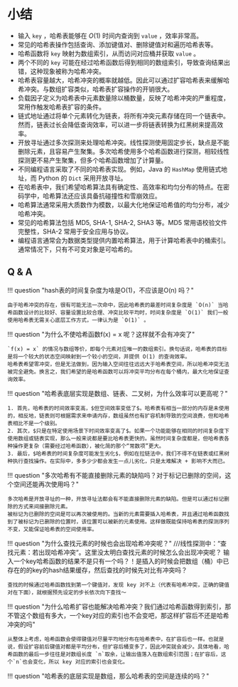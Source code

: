 # 小结

- 输入 `key` ，哈希表能够在 $O(1)$ 时间内查询到 `value` ，效率非常高。
- 常见的哈希表操作包括查询、添加键值对、删除键值对和遍历哈希表等。
- 哈希函数将 `key` 映射为数组索引，从而访问对应桶并获取 `value` 。
- 两个不同的 `key` 可能在经过哈希函数后得到相同的数组索引，导致查询结果出错，这种现象被称为哈希冲突。
- 哈希表容量越大，哈希冲突的概率就越低。因此可以通过扩容哈希表来缓解哈希冲突。与数组扩容类似，哈希表扩容操作的开销很大。
- 负载因子定义为哈希表中元素数量除以桶数量，反映了哈希冲突的严重程度，常用作触发哈希表扩容的条件。
- 链式地址通过将单个元素转化为链表，将所有冲突元素存储在同一个链表中。然而，链表过长会降低查询效率，可以进一步将链表转换为红黑树来提高效率。
- 开放寻址通过多次探测来处理哈希冲突。线性探测使用固定步长，缺点是不能删除元素，且容易产生聚集。多次哈希使用多个哈希函数进行探测，相较线性探测更不易产生聚集，但多个哈希函数增加了计算量。
- 不同编程语言采取了不同的哈希表实现。例如，Java 的 `HashMap` 使用链式地址，而 Python 的 `Dict` 采用开放寻址。
- 在哈希表中，我们希望哈希算法具有确定性、高效率和均匀分布的特点。在密码学中，哈希算法还应该具备抗碰撞性和雪崩效应。
- 哈希算法通常采用大质数作为模数，以最大化地保证哈希值的均匀分布，减少哈希冲突。
- 常见的哈希算法包括 MD5, SHA-1, SHA-2, SHA3 等。MD5 常用语校验文件完整性，SHA-2 常用于安全应用与协议。
- 编程语言通常会为数据类型提供内置哈希算法，用于计算哈希表中的桶索引。通常情况下，只有不可变对象是可哈希的。


## Q & A

!!! question "hash表的时间复杂度为啥是O(1)，不应该是O(n) 吗？"

    由于哈希冲突的存在，很有可能无法一次命中，因此哈希表的最差时间复杂度是 `O(n)` 当哈希函数设计的比较好、容量设置比较合理、冲突比较平均时，时间复杂度是 `O(1)` 我们一般使用哈希表无需关心底层工作方式，一律认为是 `O(1)` 。

!!! question "为什么不使哈希函数f(x) = x 呢？这样就不会有冲突了"

    `f(x) = x` 的情况与数组等价，即每个元素对应唯一的数组索引。换句话说，哈希表的目标是将一个较大的状态空间映射到一个较小的空间，并提供 O(1) 的查询效率。
    哈希表希望零冲突，但是无法做到，因为输入空间往往远远大于哈希表空间，所以哈希冲突无法被完全避免。换言之，我们希望的是哈希函数可以将冲突平均分布在每个桶内，最大化地保证查询效率。

!!! question "哈希表底层实现是数组、链表、二叉树，为什么效率可以更高呢？"
    
    1. 首先，哈希表的时间效率变高，$但空间效率变低了$。哈希表有相当一部分的内存是未使用的，相反地，链表则可根据需求来申请内存，数组虽然也有扩容机制导致的空间浪费，但和哈希表相比不是一个级别。
    2. 其次，$只是在特定使用场景下时间效率变高了$。如果一个功能能够在相同的时间复杂度下使用数组或链表实现，那么一般来说都是要比哈希表更快的。虽然时间复杂度都是，但哈希表各种操作更复杂（需要经过哈希函数），被化简的那个“常数项”更大。
    3. 最后，$哈希表的时间复杂度可能发生劣化$，例如在拉链法中，我们不得不在链表或红黑树种执行查找操作。在实际中，多多少少都会发生一点儿劣化，只是太难解决 + 影响不大而已。

!!! question "多次哈希有不能直接删除元素的缺陷吗？对于标记已删除的空间，这个空间还能再次使用吗？"
    
    多次哈希是开放寻址的一种，开放寻址法都会有不能直接删除元素的缺陷。但是可以通过标记删除的方式来间接删除元素。
    被标记为已删除的空间是可以再次被使用的。当新的元素需要插入哈希表，并且通过哈希函数找到了被标记为已删除的位置时，该位置可以被新的元素使用。这样做既能保持哈希表的探测序列不变，又能保证哈希表的空间使用率。

!!! question "为什么查找元素的时候也会出现哈希冲突呢？"
///线性探测中：“查找元素：若出现哈希冲突“。这里没太明白查找元素的时候怎么会出现冲突呢？ 输入一个key哈希函数的结果不是只有一个吗？！是插入的时候会把数组（桶）中已存在的的key的hash结果缓存，然后查找的时候先对比有冲突吗？
    
    查找的时候通过哈希函数找到第一个键值对，发现 key 对不上（代表有哈希冲突，正确的键值对在下面），就根据预先设定的步长依次向下查找～

!!! question "为什么哈希扩容也能解决哈希冲突？我们通过哈希函数得到索引，那不管这个数组有多大，一个key对应的索引也不会变吧，那这样扩容后不还是哈希冲突的吗"

    从整体上考虑，哈希函数会使得键值对尽量平均地分布在哈希表中，在扩容后也一样。也就是说，假设扩容前后键值对都是平均分布，但扩容后桶变多了，因此冲突就会减少。具体地看，哈希函数的最后一步往往是对数组长度 `n`取余，让输出值落入在数组索引范围；在扩容后，这个`n`也会变化，所以 key 对应的索引也会变化。

!!! question "哈希表的底层实现是数组，那么哈希表的空间是连续的吗？"